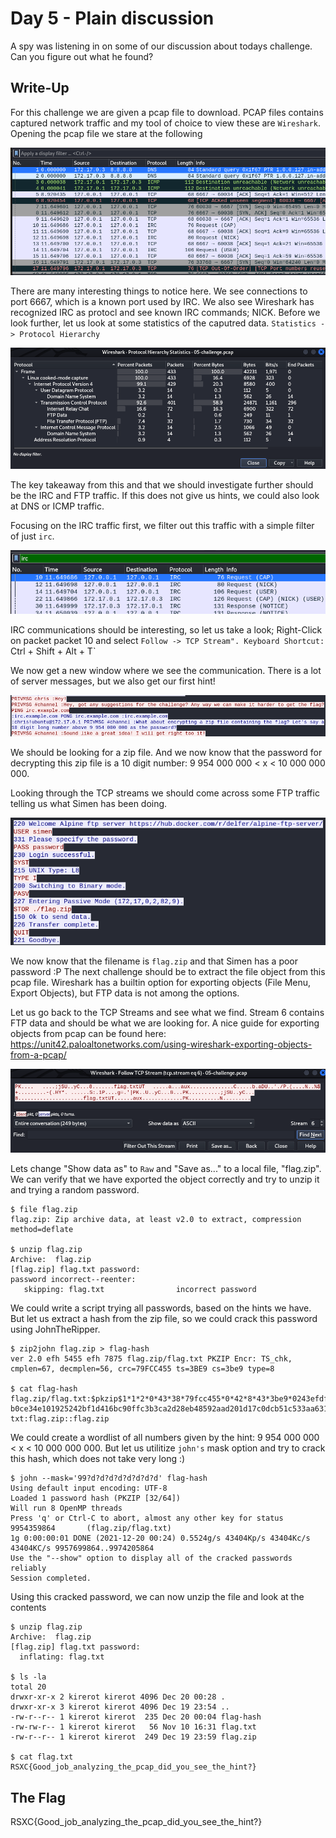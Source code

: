 # Day 5 - Plain discussion
A spy was listening in on some of our discussion about todays challenge. Can you figure out what he found? 


## Write-Up
For this challenge we are given a pcap file to download. PCAP files contains captured network traffic and my tool of choice to view these are `Wireshark`. Opening the pcap file we stare at the following

![](./images/image01.png)

There are many interesting things to notice here. We see connections to port 6667, which is a known port used by IRC. We also see Wireshark has recognized IRC as protocl and see known IRC commands; NICK. Before we look further, let us look at some statistics of the caputred data. `Statistics -> Protocol Hierarchy`

![](./images/image02.png)

The key takeaway from this and that we should investigate further should be the IRC and FTP traffic. If this does not give us hints, we could also look at DNS or ICMP traffic.

Focusing on the IRC traffic first, we filter out this traffic with a simple filter of just `irc`.

![](./images/image03.png)

IRC communications should be interesting, so let us take a look; Right-Click on packet packet 10 and select `Follow -> TCP Stream". Keyboard Shortcut: `Ctrl + Shift + Alt + T`

We now get a new window where we see the communication. There is a lot of server messages, but we also get our first hint!

![](./images/image04.png)

We should be looking for a zip file. And we now know that the password for decrypting this zip file is a 10 digit number: 9 954 000 000 < x < 10 000 000 000.

Looking through the TCP streams we should come across some FTP traffic telling us what Simen has been doing.

![](./images/image05.png)

We now know that the filename is `flag.zip` and that Simen has a poor password :P
The next challenge should be to extract the file object from this pcap file.
Wireshark has a builtin option for exporting objects (File Menu, Export Objects), but FTP data is not among the options.

Let us go back to the TCP Streams and see what we find. Stream 6 contains FTP data and should be what we are looking for. A nice guide for exporting objects from pcap can be found here: https://unit42.paloaltonetworks.com/using-wireshark-exporting-objects-from-a-pcap/

![](./images/image06.png)

Lets change "Show data as" to `Raw` and "Save as..." to a local file, "flag.zip".
We can verify that we have exported the object correctly and try to unzip it and trying a random password.

```shell
$ file flag.zip 
flag.zip: Zip archive data, at least v2.0 to extract, compression method=deflate

$ unzip flag.zip         
Archive:  flag.zip
[flag.zip] flag.txt password: 
password incorrect--reenter: 
   skipping: flag.txt                incorrect password
```

We could write a script trying all passwords, based on the hints we have. But let us extract a hash from the zip file, so we could crack this password using JohnTheRipper.

```shell
$ zip2john flag.zip > flag-hash
ver 2.0 efh 5455 efh 7875 flag.zip/flag.txt PKZIP Encr: TS_chk, cmplen=67, decmplen=56, crc=79FCC455 ts=3BE9 cs=3be9 type=8

$ cat flag-hash          
flag.zip/flag.txt:$pkzip$1*1*2*0*43*38*79fcc455*0*42*8*43*3be9*0243efdf9cb6dd620461445590d327132f509b28168
b0ce34e101925242bf1d416bc90ffc3b3ca2d28eb48592aad201d17c0dcb51c533aa63150f1ce06c7673d86277c*$/pkzip$:flag.
txt:flag.zip::flag.zip
```

We could create a wordlist of all numbers given by the hint: 9 954 000 000 < x < 10 000 000 000.
But let us utilitize `john's` mask option and try to crack this hash, which does not take very long :)

```shell
$ john --mask='99?d?d?d?d?d?d?d?d' flag-hash       
Using default input encoding: UTF-8
Loaded 1 password hash (PKZIP [32/64])
Will run 8 OpenMP threads
Press 'q' or Ctrl-C to abort, almost any other key for status
9954359864       (flag.zip/flag.txt)     
1g 0:00:00:01 DONE (2021-12-20 00:24) 0.5524g/s 43404Kp/s 43404Kc/s 43404KC/s 9957699864..9974205864
Use the "--show" option to display all of the cracked passwords reliably
Session completed.
```

Using this cracked password, we can now unzip the file and look at the contents
```
$ unzip flag.zip
Archive:  flag.zip
[flag.zip] flag.txt password: 
  inflating: flag.txt                

$ ls -la
total 20
drwxr-xr-x 2 kirerot kirerot 4096 Dec 20 00:28 .
drwxr-xr-x 3 kirerot kirerot 4096 Dec 19 23:54 ..
-rw-r--r-- 1 kirerot kirerot  235 Dec 20 00:04 flag-hash
-rw-rw-r-- 1 kirerot kirerot   56 Nov 10 16:31 flag.txt
-rw-r--r-- 1 kirerot kirerot  249 Dec 19 23:59 flag.zip

$ cat flag.txt                 
RSXC{Good_job_analyzing_the_pcap_did_you_see_the_hint?}
```

## The Flag
RSXC{Good_job_analyzing_the_pcap_did_you_see_the_hint?}